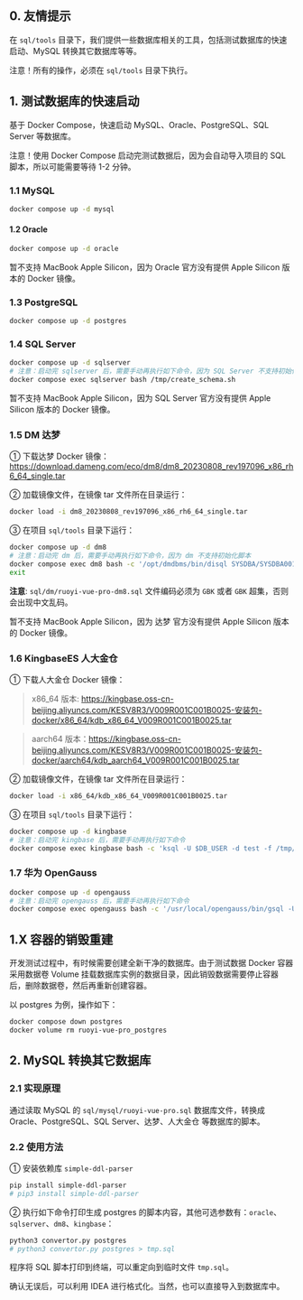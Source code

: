 ## 0. 友情提示

在 `sql/tools` 目录下，我们提供一些数据库相关的工具，包括测试数据库的快速启动、MySQL 转换其它数据库等等。

注意！所有的操作，必须在 `sql/tools` 目录下执行。

## 1. 测试数据库的快速启动

基于 Docker Compose，快速启动 MySQL、Oracle、PostgreSQL、SQL Server 等数据库。

注意！使用 Docker Compose 启动完测试数据后，因为会自动导入项目的 SQL 脚本，所以可能需要等待 1-2 分钟。

### 1.1 MySQL

```Bash
docker compose up -d mysql
```

#### 1.2 Oracle

```Bash
docker compose up -d oracle
```

暂不支持 MacBook Apple Silicon，因为 Oracle 官方没有提供 Apple Silicon 版本的 Docker 镜像。

### 1.3 PostgreSQL

```Bash
docker compose up -d postgres
```

### 1.4 SQL Server

```Bash
docker compose up -d sqlserver
# 注意：启动完 sqlserver 后，需要手动再执行如下命令，因为 SQL Server 不支持初始化脚本
docker compose exec sqlserver bash /tmp/create_schema.sh
```

暂不支持 MacBook Apple Silicon，因为 SQL Server 官方没有提供 Apple Silicon 版本的 Docker 镜像。

### 1.5 DM 达梦

① 下载达梦 Docker 镜像：https://download.dameng.com/eco/dm8/dm8_20230808_rev197096_x86_rh6_64_single.tar

② 加载镜像文件，在镜像 tar 文件所在目录运行：

```Bash
docker load -i dm8_20230808_rev197096_x86_rh6_64_single.tar
```

③ 在项目 `sql/tools` 目录下运行：

```Bash
docker compose up -d dm8
# 注意：启动完 dm 后，需要手动再执行如下命令，因为 dm 不支持初始化脚本
docker compose exec dm8 bash -c '/opt/dmdbms/bin/disql SYSDBA/SYSDBA001 \`/tmp/schema.sql'
exit
```

**注意**: `sql/dm/ruoyi-vue-pro-dm8.sql` 文件编码必须为 `GBK` 或者 `GBK` 超集，否则会出现中文乱码。

暂不支持 MacBook Apple Silicon，因为 达梦 官方没有提供 Apple Silicon 版本的 Docker 镜像。

### 1.6 KingbaseES 人大金仓

① 下载人大金仓 Docker 镜像：

> x86_64 版本: https://kingbase.oss-cn-beijing.aliyuncs.com/KESV8R3/V009R001C001B0025-安装包-docker/x86_64/kdb_x86_64_V009R001C001B0025.tar

> aarch64 版本：https://kingbase.oss-cn-beijing.aliyuncs.com/KESV8R3/V009R001C001B0025-安装包-docker/aarch64/kdb_aarch64_V009R001C001B0025.tar

② 加载镜像文件，在镜像 tar 文件所在目录运行：

```Bash
docker load -i x86_64/kdb_x86_64_V009R001C001B0025.tar
```

③ 在项目 `sql/tools` 目录下运行：

```Bash
docker compose up -d kingbase
# 注意：启动完 kingbase 后，需要手动再执行如下命令
docker compose exec kingbase bash -c 'ksql -U $DB_USER -d test -f /tmp/schema.sql'
```

### 1.7 华为 OpenGauss

```Bash
docker compose up -d opengauss
# 注意：启动完 opengauss 后，需要手动再执行如下命令
docker compose exec opengauss bash -c '/usr/local/opengauss/bin/gsql -U $GS_USERNAME -W $GS_PASSWORD -d postgres -f /tmp/schema.sql'
```

## 1.X 容器的销毁重建

开发测试过程中，有时候需要创建全新干净的数据库。由于测试数据 Docker 容器采用数据卷 Volume 挂载数据库实例的数据目录，因此销毁数据需要停止容器后，删除数据卷，然后再重新创建容器。

以 postgres 为例，操作如下：

```Bash
docker compose down postgres
docker volume rm ruoyi-vue-pro_postgres
```

## 2. MySQL 转换其它数据库

### 2.1 实现原理

通过读取 MySQL 的 `sql/mysql/ruoyi-vue-pro.sql` 数据库文件，转换成 Oracle、PostgreSQL、SQL Server、达梦、人大金仓 等数据库的脚本。

### 2.2 使用方法

① 安装依赖库 `simple-ddl-parser`

```bash
pip install simple-ddl-parser
# pip3 install simple-ddl-parser
```

② 执行如下命令打印生成 postgres 的脚本内容，其他可选参数有：`oracle`、`sqlserver`、`dm8`、`kingbase`：

```Bash
python3 convertor.py postgres
# python3 convertor.py postgres > tmp.sql
```

程序将 SQL 脚本打印到终端，可以重定向到临时文件 `tmp.sql`。

确认无误后，可以利用 IDEA 进行格式化。当然，也可以直接导入到数据库中。
